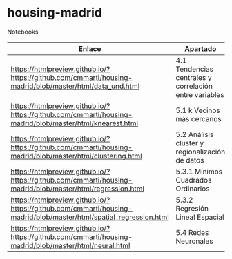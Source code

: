 # housing-madrid

Notebooks

Enlace | Apartado
---|---------
https://htmlpreview.github.io/?https://github.com/cmmarti/housing-madrid/blob/master/html/data_und.html | 4.1 Tendencias centrales y correlación entre variables
https://htmlpreview.github.io/?https://github.com/cmmarti/housing-madrid/blob/master/html/knearest.html | 5.1 k Vecinos más cercanos
https://htmlpreview.github.io/?https://github.com/cmmarti/housing-madrid/blob/master/html/clustering.html| 5.2 Análisis cluster y regionalización de datos
https://htmlpreview.github.io/?https://github.com/cmmarti/housing-madrid/blob/master/html/regression.html | 5.3.1 Mínimos Cuadrados Ordinarios
https://htmlpreview.github.io/?https://github.com/cmmarti/housing-madrid/blob/master/html/spatial_regression.html | 5.3.2 Regresión Lineal Espacial
https://htmlpreview.github.io/?https://github.com/cmmarti/housing-madrid/blob/master/html/neural.html| 5.4 Redes Neuronales
